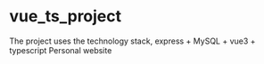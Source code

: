 # vue_ts_project
The project uses the technology stack, express + MySQL + vue3 + typescript Personal website
